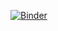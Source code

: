 [![Binder](https://mybinder.org/badge_logo.svg)](https://mybinder.org/v2/gh/Onsbouguila/Projet-analyse-num-rique/HEAD)
